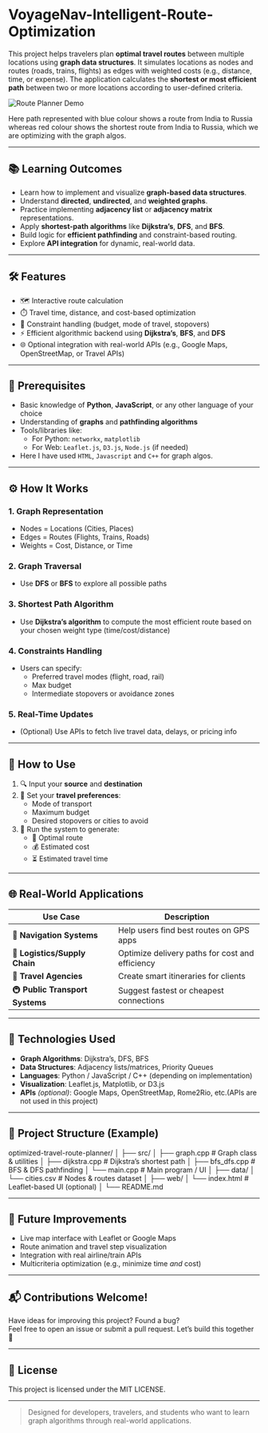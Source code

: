# VoyageNav-Intelligent-Route-Optimization

This project helps travelers plan **optimal travel routes** between multiple locations using **graph data structures**. It simulates locations as nodes and routes (roads, trains, flights) as edges with weighted costs (e.g., distance, time, or expense). The application calculates the **shortest or most efficient path** between two or more locations according to user-defined criteria.

![Route Planner Demo]()

Here path represented with blue colour shows a route from India to Russia whereas red colour shows the shortest route from India to Russia, which we are  optimizing with the graph algos.

---

## 📚 Learning Outcomes

- Learn how to implement and visualize **graph-based data structures**.
- Understand **directed**, **undirected**, and **weighted graphs**.
- Practice implementing **adjacency list** or **adjacency matrix** representations.
- Apply **shortest-path algorithms** like **Dijkstra’s**, **DFS**, and **BFS**.
- Build logic for **efficient pathfinding** and constraint-based routing.
- Explore **API integration** for dynamic, real-world data.

---

## 🛠️ Features

- 🗺️ Interactive route calculation
- ⏱️ Travel time, distance, and cost-based optimization
- 🚦 Constraint handling (budget, mode of travel, stopovers)
- ⚡ Efficient algorithmic backend using **Dijkstra’s**, **BFS**, and **DFS**
- 🌐 Optional integration with real-world APIs (e.g., Google Maps, OpenStreetMap, or Travel APIs)

---

## 🚧 Prerequisites

- Basic knowledge of **Python**, **JavaScript**, or any other language of your choice
- Understanding of **graphs** and **pathfinding algorithms**
- Tools/libraries like:
  - For Python: `networkx`, `matplotlib`
  - For Web: `Leaflet.js`, `D3.js`, `Node.js` (if needed)
- Here I have used `HTML`, `Javascript` and `C++` for graph algos.
  

---

## ⚙️ How It Works

### 1. **Graph Representation**
- Nodes = Locations (Cities, Places)
- Edges = Routes (Flights, Trains, Roads)
- Weights = Cost, Distance, or Time

### 2. **Graph Traversal**
- Use **DFS** or **BFS** to explore all possible paths

### 3. **Shortest Path Algorithm**
- Use **Dijkstra’s algorithm** to compute the most efficient route based on your chosen weight type (time/cost/distance)

### 4. **Constraints Handling**
- Users can specify:
  - Preferred travel modes (flight, road, rail)
  - Max budget
  - Intermediate stopovers or avoidance zones

### 5. **Real-Time Updates**
- (Optional) Use APIs to fetch live travel data, delays, or pricing info

---

## 🧪 How to Use

1. 🔍 Input your **source** and **destination**
2. 💼 Set your **travel preferences**:
   - Mode of transport
   - Maximum budget
   - Desired stopovers or cities to avoid
3. 🚀 Run the system to generate:
   - 📍 Optimal route
   - 💰 Estimated cost
   - ⏳ Estimated travel time

---

## 🌐 Real-World Applications

| Use Case | Description |
|----------|-------------|
| 🧭 **Navigation Systems** | Help users find best routes on GPS apps |
| 🚛 **Logistics/Supply Chain** | Optimize delivery paths for cost and efficiency |
| 🧳 **Travel Agencies** | Create smart itineraries for clients |
| 🚇 **Public Transport Systems** | Suggest fastest or cheapest connections |

---

## 🧰 Technologies Used

- **Graph Algorithms**: Dijkstra’s, DFS, BFS
- **Data Structures**: Adjacency lists/matrices, Priority Queues
- **Languages**: Python / JavaScript / C++ (depending on implementation)
- **Visualization**: Leaflet.js, Matplotlib, or D3.js
- **APIs** *(optional)*: Google Maps, OpenStreetMap, Rome2Rio, etc.(APIs are not used in this project)

---

## 📁 Project Structure (Example)

optimized-travel-route-planner/
│
├── src/
│ ├── graph.cpp # Graph class & utilities
│ ├── dijkstra.cpp # Dijkstra’s shortest path
│ ├── bfs_dfs.cpp # BFS & DFS pathfinding
│ └── main.cpp # Main program / UI
│
├── data/
│ └── cities.csv # Nodes & routes dataset
│
├── web/
│ └── index.html # Leaflet-based UI (optional)
│
└── README.md


---

## 🧠 Future Improvements

- Live map interface with Leaflet or Google Maps
- Route animation and travel step visualization
- Integration with real airline/train APIs
- Multicriteria optimization (e.g., minimize time *and* cost)

---

## 📬 Contributions Welcome!

Have ideas for improving this project? Found a bug?  
Feel free to open an issue or submit a pull request. Let’s build this together 🚀

---

## 📄 License

This project is licensed under the MIT LICENSE.

---

> Designed for developers, travelers, and students who want to learn graph algorithms through real-world applications.

